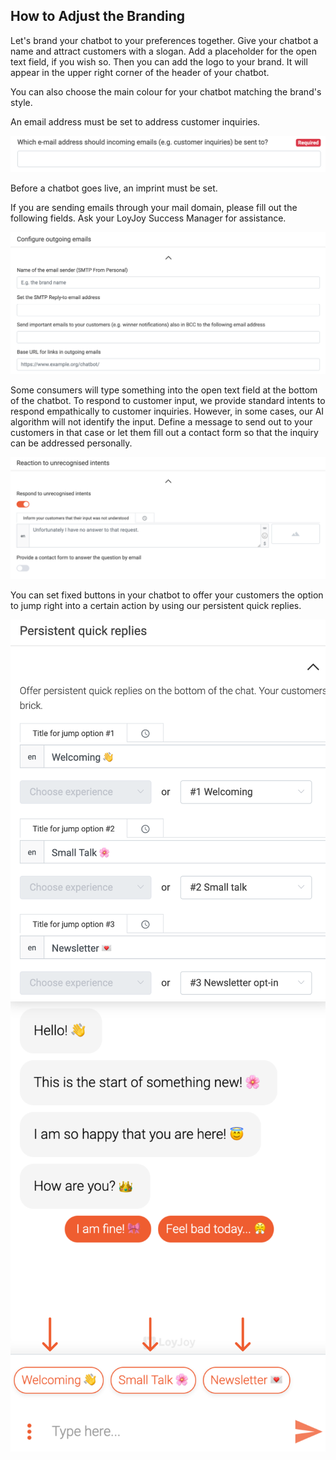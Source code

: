 ## How to Adjust the Branding

Let's brand your chatbot to your preferences together. Give your chatbot a name and attract customers with a slogan. Add a placeholder for the open text field, if you wish so.
Then you can add the logo to your brand. It will appear in the upper right corner of the header of your chatbot.

You can also choose the main colour for your chatbot matching the brand's style.

An email address must be set to address customer inquiries.

![email](branding_email.png)

Before a chatbot goes live, an imprint must be set.

If you are sending emails through your mail domain, please fill out the following fields. Ask your LoyJoy Success Manager for assistance.

![Configure outgoing emails](configure_outgoing_emails.png)

Some consumers will type something into the open text field at the bottom of the chatbot. To respond to customer input, we provide standard intents to respond empathically to customer inquiries. However, in some cases, our AI algorithm will not identify the input. Define a message to send out to your customers in that case or let them fill out a contact form so that the inquiry can be addressed personally.


![Reaction to unrecognised intents](reaction_unrecognised_intents.png)


You can set fixed buttons in your chatbot to offer your customers the option to jump right into a certain action by using our persistent quick replies.


![Persistent quick replies](persistent_quick_replies.png)
![Persistent quick replies example](persistent_click_example.png)

